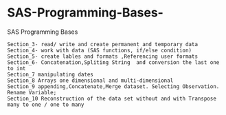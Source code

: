 # SAS-Programming-Bases-
SAS Programming Bases 

	Section_3- read/ write and create permanent and temporary data 
	Section_4- work with data (SAS functions, if/else condition)
	Section_5- create lables and formats ,Referencing user formats
	Section_6- Concatenation,Spliting String  and conversion the last one to int 
	Section_7 manipulating dates 
	Section_8 Arrays one dimensional and multi-dimensional
	Section_9 appending,Concatenate,Merge dataset. Selecting Observation. Rename Variable;
	Section_10 Reconstruction of the data set without and with Transpose many to one / one to many

